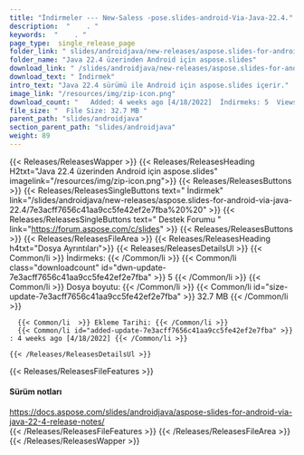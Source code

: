 ```yaml
---
title: "İndirmeler --- New-Saless -pose.slides-android-Via-Java-22.4." 
description:  "    . " 
keywords:  "    . " 
page_type:  single_release_page
folder_link: " slides/androidjava/new-releases/aspose.slides-for-android-via-java-22.4/"
folder_name: "Java 22.4 üzerinden Android için aspose.slides"
download_link: " /slides/androidjava/new-releases/aspose.slides-for-android-via-java-22.4/7e3acff7656c41aa9cc5fe42ef2e7fba"
download_text: " İndirmek"
intro_text: "Java 22.4 sürümü ile Android için aspose.slides içerir."
image_link: "/resources/img/zip-icon.png"
download_count: "   Added: 4 weeks ago [4/18/2022]  İndirmeks: 5  Views: 14"
file_size: "  File Size: 32.7 MB "
parent_path: "slides/androidjava"
section_parent_path: "slides/androidjava"
weight: 89
---
```


{{< Releases/ReleasesWapper >}}
  {{< Releases/ReleasesHeading H2txt="Java 22.4 üzerinden Android için aspose.slides" imagelink="/resources/img/zip-icon.png">}}
  {{< Releases/ReleasesButtons >}}
    {{< Releases/ReleasesSingleButtons text=" İndirmek" link="/slides/androidjava/new-releases/aspose.slides-for-android-via-java-22.4/7e3acff7656c41aa9cc5fe42ef2e7fba%20%20" >}}
    {{< Releases/ReleasesSingleButtons text=" Destek Forumu " link="https://forum.aspose.com/c/slides" >}}
  {{< Releases/ReleasesButtons >}}
  {{< Releases/ReleasesFileArea >}}
    {{< Releases/ReleasesHeading h4txt="Dosya Ayrıntıları">}}
    {{< Releases/ReleasesDetailsUl >}}
            {{< Common/li  >}} İndirmeks: {{< /Common/li >}} 
      {{< Common/li class="downloadcount" id="dwn-update-7e3acff7656c41aa9cc5fe42ef2e7fba" >}} 5 {{< /Common/li >}} 
      {{< Common/li  >}} Dosya boyutu: {{< /Common/li >}} 
      {{< Common/li id="size-update-7e3acff7656c41aa9cc5fe42ef2e7fba" >}} 32.7 MB {{< /Common/li >}} 


      {{< Common/li  >}} Ekleme Tarihi: {{< /Common/li >}} 
      {{< Common/li id="added-update-7e3acff7656c41aa9cc5fe42ef2e7fba" >}} : 4 weeks ago [4/18/2022] {{< /Common/li >}} 

    {{< /Releases/ReleasesDetailsUl >}}

  {{< Releases/ReleasesFileFeatures >}}
      <h4>Sürüm notları</h4><div><a href="https://docs.aspose.com/slides/androidjava/aspose-slides-for-android-via-java-22-4-release-notes/">https://docs.aspose.com/slides/androidjava/aspose-slides-for-android-via-java-22-4-release-notes/</a></div>
  {{< /Releases/ReleasesFileFeatures >}}
 {{< /Releases/ReleasesFileArea >}}
{{< /Releases/ReleasesWapper >}}


